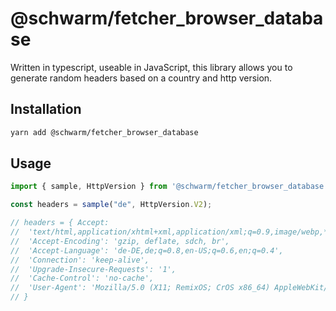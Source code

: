 # @schwarm/fetcher_browser_database

Written in typescript, useable in JavaScript, this library allows you to generate random headers based on a country and http version.

## Installation

```sh
yarn add @schwarm/fetcher_browser_database
```

## Usage

```js
import { sample, HttpVersion } from '@schwarm/fetcher_browser_database';

const headers = sample("de", HttpVersion.V2);

// headers = { Accept:
//  'text/html,application/xhtml+xml,application/xml;q=0.9,image/webp,*/*;q=0.8',
//  'Accept-Encoding': 'gzip, deflate, sdch, br',
//  'Accept-Language': 'de-DE,de;q=0.8,en-US;q=0.6,en;q=0.4',
//  'Connection': 'keep-alive',
//  'Upgrade-Insecure-Requests': '1',
//  'Cache-Control': 'no-cache',
//  'User-Agent': 'Mozilla/5.0 (X11; RemixOS; CrOS x86_64) AppleWebKit/537.36 ...
// }

```
